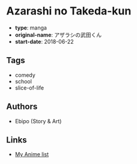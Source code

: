 # Azarashi no Takeda-kun

-   **type**: manga
-   **original-name**: アザラシの武田くん
-   **start-date**: 2018-06-22

## Tags

-   comedy
-   school
-   slice-of-life

## Authors

-   Ebipo (Story & Art)

## Links

-   [My Anime list](https://myanimelist.net/manga/116532/Azarashi_no_Takeda-kun)
